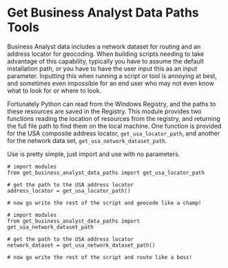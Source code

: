 # Get Business Analyst Data Paths Tools

Business Analyst data includes a network dataset for routing and an address locator for geocoding. When building scripts needing to take advantage of this capability, typically you have to assume the default installation path, or you have to have the user input this as an input parameter. Inputting this when running a script or tool is annoying at best, and sometimes even impossible for an end user who may  not even know what to look for or where to look.

Fortunately Python can read from the Windows Registry, and the paths to these resources are saved in the Registry. This module provides two functions reading the location of resources from the registry, and returning the full file path to find them on the local machine. One function is provided for the USA composite address locator, `get_usa_locator_path`, and another for the network data set, `get_usa_network_dataset_path`.

Use is pretty simple, just import and use with no parameters.

```
# import modules
from get_business_analyst_data_paths import get_usa_locator_path

# get the path to the USA address locator
address_locator = get_usa_locator_path()

# now go write the rest of the script and geocode like a champ!
```

```
# import modules
from get_business_analyst_data_paths import get_usa_network_dataset_path

# get the path to the USA address locator
network_dataset = get_usa_network_dataset_path()

# now go write the rest of the script and route like a boss!
```